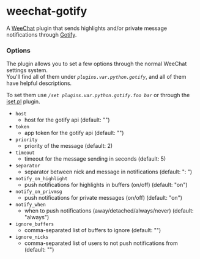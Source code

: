 # weechat-gotify

A [WeeChat](https://weechat.org/) plugin that sends highlights and/or private message notifications through [Gotify](https://github.com/gotify/).

### Options

The plugin allows you to set a few options through the normal WeeChat settings system.  
You'll find all of them under _`plugins.var.python.gotify`_, and all of them have helpful descriptions.

To set them use _`/set plugins.var.python.gotify.foo bar`_ or through the [iset.pl](https://weechat.org/scripts/source/iset.pl.html) plugin.

- `host`
	- host for the gotify api (default: "")
- `token`
	- app token for the gotify api (default: "")
- `priority`
	- priority of the message (default: 2)
- `timeout`
	- timeout for the message sending in seconds (default: 5)
- `separator`
	- separator between nick and message in notifications (default: ": ")
- `notify_on_highlight`
	- push notifications for highlights in buffers (on/off) (default: "on")
- `notify_on_privmsg`
	- push notifications for private messages (on/off) (default: "on")
- `notify_when`
	- when to push notifications (away/detached/always/never) (default: "always")
- `ignore_buffers`
	- comma-separated list of buffers to ignore (default: "")
- `ignore_nicks`
	- comma-separated list of users to not push notifications from (default: "")

